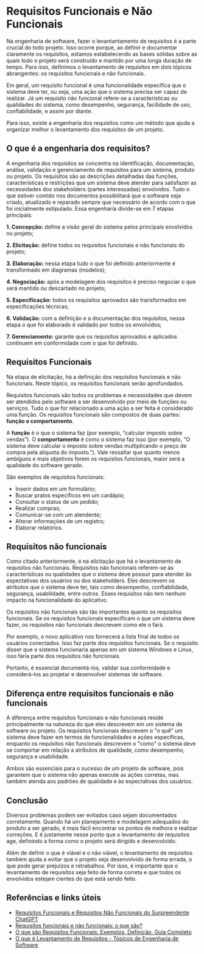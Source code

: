 # Requisitos Funcionais e Não Funcionais

Na engenharia de software, fazer o levantantamento de requisitos é a parte crucial do todo projeto. Isso ocorre porque, ao definir e documentar claramente os requisitos, estamos estabelecendo as bases sólidas sobre as quais todo o projeto será construído e mantido por uma longa duração de tempo. Para isso, definimos o levantamento de requisitos em dois tópicos abrangentes: os requisitos funcionais e não funcionais.

Em geral, um requisito funcional é uma funcionalidade específica que o sistema deve ter, ou seja, uma ação que o sistema precisa ser capaz de realizar. Já um requisito não funcional refere-se a características ou qualidades do sistema, como desempenho, segurança, facilidade de uso, confiabilidade, e assim por diante.

Para isso, existe a engenharia dos requisitos como um método que ajuda a organizar melhor o levantamento dos requisitos de um projeto.

## O que é a engenharia dos requisitos?

A engenharia dos requisitos se concentra na identificação, documentação, análise, validação e gerenciamento de requisitos para um sistema, produto ou projeto. Os requisitos são as descrições detalhadas das funções, características e restrições que um sistema deve atender para satisfazer as necessidades dos stakeholders (partes interessadas) envolvidos. Tudo o que estiver contido nos documentos possibilitará que o software seja criado, atualizado e reparado sempre que necessário de acordo com o que foi inicialmente estipulado. Essa engenharia divide-se em 7 etapas principais:

**1. Concepção:** define a visão geral do sistema pelos principais envolvidos no projeto;

**2. Elicitação:** define todos os requisitos funcionais e não funcionais do projeto;

**3. Elaboração:** nessa etapa tudo o que foi definido anteriormente é transformado em diagramas (modelos);

**4. Negociação:** após a modelagem dos requisitos é preciso negociar o que será mantido ou descartado no projeto;

**5. Especificação:** todos os requisitos aprovados são transformados em especificações técnicas;

**6. Validação:** com a definição e a documentação dos requisitos, nessa etapa o que foi elaborado é validado por todos os envolvidos;

**7. Gerenciamento:** garante que os requisitos aprovados e aplicados continuem em conformidade com o que foi definido.

## Requisitos Funcionais

Na etapa de elicitação, há a definição dos requisitos funcionais e não funcionais. Neste tópico, os requisitos funcionais serão aprofundados.

Requisitos funcionais são todos os problemas e necessidades que devem ser atendidos pelo software a ser desenvolvido por meio de funções ou serviços. Tudo o que for relacionado a uma ação a ser feita é considerado uma função. Os requisitos funcionais são compostos de duas partes: **função e comportamento**. 

A **função** é o que o sistema faz (por exemplo, “calcular imposto sobre vendas”). O **comportamento** é como o sistema faz isso (por exemplo, “O sistema deve calcular o imposto sobre vendas multiplicando o preço de compra pela alíquota do imposto.”). Vale ressaltar que quanto menos ambíguos e mais objetivos forem os requisitos funcionais, maior será a qualidade do software gerado.

São exemplos de requisitos funcionais:

* Inserir dados em um formulário;
* Buscar pratos específicos em um cardápio;
* Consultar o status de um pedido;
* Realizar compras;
* Comunicar-se com um atendente;
* Alterar informações de um registro;
* Elaborar relatórios.

## Requisitos não funcionais

Como citado anteriormente, é na elicitação que há o levantamento de requisitos não funcionais. Requisitos não funcionais referem-se às características ou qualidades que o sistema deve possuir para atender às expectativas dos usuários ou dos stakeholders. Eles descrevem os atributos que o sistema deve ter, tais como desempenho, confiabilidade, segurança, usabilidade, entre outros. Esses requisitos não tem nenhum impacto na funcionalidade do aplicativo.

Os requisitos não funcionais são tão importantes quanto os requisitos funcionais. Se os requisitos funcionais especificam o que um sistema deve fazer, os requisitos não funcionais descrevem como ele o fará. 

Por exemplo, o novo aplicativo nos fornecerá a lista final de todos os usuários conectados. Isso faz parte dos requisitos funcionais. Se o requisito disser que o sistema funcionaria apenas em um sistema Windows e Linux, isso faria parte dos requisitos não funcionais. 

Portanto, é essencial documentá-los, validar sua conformidade e considerá-los ao projetar e desenvolver sistemas de software.

## Diferença entre requisitos funcionais e não funcionais

A diferença entre requisitos funcionais e não funcionais reside principalmente na natureza do que eles descrevem em um sistema de software ou projeto. Os requisitos funcionais descrevem o "o quê" um sistema deve fazer em termos de funcionalidades e ações específicas, enquanto os requisitos não funcionais descrevem o "como" o sistema deve se comportar em relação a atributos de qualidade, como desempenho, segurança e usabilidade. 

Ambos são essenciais para o sucesso de um projeto de software, pois garantem que o sistema não apenas execute as ações corretas, mas também atenda aos padrões de qualidade e às expectativas dos usuários.

## Conclusão

Diversos problemas podem ser evitados caso sejam documentados corretamente. Quando há um planejamento e modelagem adequados do produto a ser gerado, é mais fácil encontrar os pontos de melhora e realizar correções. E é justamente nesse ponto que o levantamento de requisitos age, definindo a forma como o projeto será dirigido e desenvolvido.

Além de definir o que é viável e o não viável, o levantamento de requisitos também ajuda a evitar que o projeto seja desenvolvido de forma errada, o que pode gerar prejuízos e retrabalhos. Por isso, é importante que o levantamento de requisitos seja feito de forma correta e que todos os envolvidos estejam cientes do que está sendo feito.

## Referências e links úteis

* [Requisitos Funcionais e Requisitos Não Funcionais do Surpreendente ChatGPT](https://giganteconsultoria.com.br/2023/04/09/requisitos-funcionais-e-requisitos-nao-funcionais-do-surpreendente-chatgpt/)
* [Requisitos funcionais e não funcionais: o que são?](https://www.mestresdaweb.com.br/tecnologias/requisitos-funcionais-e-nao-funcionais-o-que-sao)
* [O que são Requisitos Funcionais: Exemplos, Definição, Guia Completo](https://visuresolutions.com/pt/blog/functional-requirements/)
* [O que é Levantamento de Requisitos - Tópicos de Engenharia de Software](https://www.youtube.com/watch?v=VcOeM2AD8Yk)


